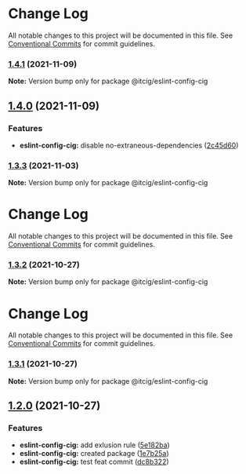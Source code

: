 # Change Log

All notable changes to this project will be documented in this file.
See [Conventional Commits](https://conventionalcommits.org) for commit guidelines.

### [1.4.1](https://github.com/itcig/itcig/compare/@itcig/eslint-config-cig@1.4.0...@itcig/eslint-config-cig@1.4.1) (2021-11-09)

**Note:** Version bump only for package @itcig/eslint-config-cig





## [1.4.0](https://github.com/itcig/itcig/compare/@itcig/eslint-config-cig@1.3.3...@itcig/eslint-config-cig@1.4.0) (2021-11-09)


### Features

* **eslint-config-cig:** disable no-extraneous-dependencies ([2c45d60](https://github.com/itcig/itcig/commit/2c45d60df656809f028afe6e0165b5eb164ca824))



### [1.3.3](https://github.com/itcig/itcig/compare/@itcig/eslint-config-cig@1.3.2...@itcig/eslint-config-cig@1.3.3) (2021-11-03)

**Note:** Version bump only for package @itcig/eslint-config-cig





# Change Log

All notable changes to this project will be documented in this file. See
[Conventional Commits](https://conventionalcommits.org) for commit guidelines.

### [1.3.2](https://github.com/itcig/itcig/compare/@itcig/eslint-config-cig@1.3.1...@itcig/eslint-config-cig@1.3.2) (2021-10-27)

**Note:** Version bump only for package @itcig/eslint-config-cig

# Change Log

All notable changes to this project will be documented in this file. See
[Conventional Commits](https://conventionalcommits.org) for commit guidelines.

### [1.3.1](https://github.com/itcig/itcig/compare/@itcig/eslint-config-cig@1.3.0...@itcig/eslint-config-cig@1.3.1) (2021-10-27)

**Note:** Version bump only for package @itcig/eslint-config-cig

## [1.2.0](https://github.com/itcig/itcig/compare/@itcig/eslint-config-cig@1.2.0...@itcig/eslint-config-cig@1.2.0) (2021-10-27)

### Features

- **eslint-config-cig:** add exlusion rule
  ([5e182ba](https://github.com/itcig/itcig/commit/5e182baf2316ea154b8c5a5a7e60bf3bb329b313))
- **eslint-config-cig:** created package
  ([1e7b25a](https://github.com/itcig/itcig/commit/1e7b25a381b1da407598a7165b239131fb663f46))
- **eslint-config-cig:** test feat commit
  ([dc8b322](https://github.com/itcig/itcig/commit/dc8b3222d7b4e94df45e1a62a22e91b09816a8ef))
